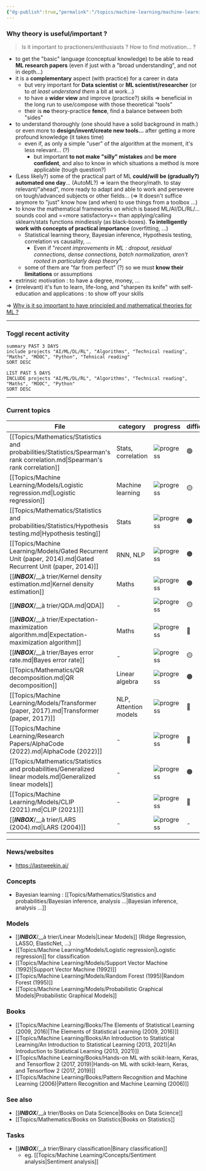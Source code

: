 ```yaml
---
{"dg-publish":true,"permalink":"/topics/machine-learning/machine-learning/","dgHomeLink":true,"dgPassFrontmatter":false}
---
```



### Why theory is useful/important ?
> Is it important to practioners/enthusiasts ?
> How to find motivation… ?
- to get the "basic" language (conceptual knowledge) to be able to read **ML research papers** (even if just with a "broad understanding", and not in depth…)
- it is a **complementary** aspect (with practice) for a career in data
	- but very important for **Data scientist** or **ML scientist/researcher** (or to *at least understand them* a bit at work…)
	- to have a **wider view** and improve (practice?) skills => beneficial in the long run to use/compose with those theoretical "tools"
	- their is **no** theory-practice **fence**, find a balance between both "sides"
- to understand thoroughly (one should have a solid background in math.) or even more to **design/invent/create new tools…** after getting a more profound knowledge (it takes time)
	- even if, as only a simple "user" of the algorithm at the moment, it's less relevant… (?)
		- but important **to not make "silly" mistakes** and **be more confident**, and also to know in which situations a method is more applicable (tough question?)
- (Less likely?) some of the practical part of ML **could/will be (gradually?) automated one day**… (AutoML?) => learn the theory/math. to stay relevant/"ahead", more ready to adapt and able to work and persevere on tough/advanced subjects or other fields… (=> It doesn't suffice anymore to "just" know how (and when) to use things from a toolbox …)
- to know the mathematical frameworks on which is based ML/AI/DL/RL/… sounds cool and ==more satisfactory== than applying/calling sklearn/stats functions mindlessly (as black-boxes). **To intelligently work with concepts of practical importance** (overfitting, …)
	- Statistical learning theory, Bayesian inference, Hypothesis testing, correlation vs causality, …
		- Even if "*recent improvements in ML : dropout, residual connections, dense connections, batch normalization, aren't rooted in particularly deep theory*"
	- some of them are "far from perfect" (?) so we must **know their limitations** or assumptions
- extrinsic motivation : to have a degree, money, …
- (irrelevant) it's fun to learn, life-long, and "sharpen its knife" with self-education and applications : to show off your skills

=> [Why is it so important to have principled and mathematical theories for ML ?](https://stats.stackexchange.com/questions/318463/why-is-it-so-important-to-have-principled-and-mathematical-theories-for-machine)

---
### Toggl recent activity
```toggl
summary PAST 3 DAYS
include projects "AI/ML/DL/RL", "Algorithms", "Technical reading", "Maths", "MOOC", "Python", "Tehnical reading"
SORT DESC
```
```toggl
LIST PAST 5 DAYS
INCLUDE projects "AI/ML/DL/RL", "Algorithms", "Technical reading", "Maths", "MOOC", "Python"
SORT DESC
```

---
### Current topics
| File                                                                                                                       | category              | progress                                  | difficulty | tags                                           | wip  |
| -------------------------------------------------------------------------------------------------------------------------- | --------------------- | ----------------------------------------- | ---------- | ---------------------------------------------- | ---- |
| [[Topics/Mathematics/Statistics and probabilities/Statistics/Spearman's rank correlation.md\|Spearman's rank correlation]] | Stats, correlation    | ![progress](https://progress-bar.dev/70/) | 🟢         | <ul><li>#statistics</li></ul>                  | \-   |
| [[Topics/Machine Learning/Models/Logistic regression.md\|Logistic regression]]                                             | Machine learning      | ![progress](https://progress-bar.dev/50/) | 🟡         | <ul></ul>                                      | \-   |
| [[Topics/Mathematics/Statistics and probabilities/Statistics/Hypothesis testing.md\|Hypothesis testing]]                   | Stats                 | ![progress](https://progress-bar.dev/33/) | 🟠         | <ul><li>#statistics</li></ul>                  | \-   |
| [[Topics/Machine Learning/Models/Gated Recurrent Unit (paper, 2014).md\|Gated Recurrent Unit (paper, 2014)]]               | RNN, NLP              | ![progress](https://progress-bar.dev/33/) | 🟠         | <ul></ul>                                      | \-   |
| [[___INBOX___/__à trier/Kernel density estimation.md\|Kernel density estimation]]                                          | Maths                 | ![progress](https://progress-bar.dev/25/) | 🟠         | <ul></ul>                                      | \-   |
| [[___INBOX___/__à trier/QDA.md\|QDA]]                                                                                      | \-                    | ![progress](https://progress-bar.dev/20/) | 🟡         | <ul></ul>                                      | \-   |
| [[___INBOX___/__à trier/Expectation-maximization algorithm.md\|Expectation-maximization algorithm]]                        | Maths                 | ![progress](https://progress-bar.dev/15/) | 🔴         | <ul></ul>                                      | true |
| [[___INBOX___/__à trier/Bayes error rate.md\|Bayes error rate]]                                                            | \-                    | ![progress](https://progress-bar.dev/15/) | 🟡         | <ul></ul>                                      | \-   |
| [[Topics/Mathematics/QR decomposition.md\|QR decomposition]]                                                               | Linear algebra        | ![progress](https://progress-bar.dev/15/) | 🟠         | <ul></ul>                                      | true |
| [[Topics/Machine Learning/Models/Transformer (paper, 2017).md\|Transformer (paper, 2017)]]                                 | NLP, Attention models | ![progress](https://progress-bar.dev/15/) | 🔴         | <ul></ul>                                      | \-   |
| [[Topics/Machine Learning/Research Papers/AlphaCode (2022).md\|AlphaCode (2022)]]                                          | \-                    | ![progress](https://progress-bar.dev/15/) | 🔴         | <ul></ul>                                      | \-   |
| [[Topics/Mathematics/Statistics and probabilities/Generalized linear models.md\|Generalized linear models]]                | \-                    | ![progress](https://progress-bar.dev/10/) | 🟠         | <ul><li>#ml/MSG/todo</li><li>#ml/MSG</li></ul> | true |
| [[Topics/Machine Learning/Models/CLIP (2021).md\|CLIP (2021)]]                                                             | \-                    | ![progress](https://progress-bar.dev/1/)  | 🔴         | <ul></ul>                                      | \-   |
| [[___INBOX___/__à trier/LARS (2004).md\|LARS (2004)]]                                                                      | \-                    | ![progress](https://progress-bar.dev/\-/) | \-         | <ul></ul>                                      | \-   |


---
### News/websites
- https://lastweekin.ai/

### Concepts
- Bayesian learning : [[Topics/Mathematics/Statistics and probabilities/Bayesian inference, analysis ...|Bayesian inference, analysis ...]]

### Models
- [[___INBOX___/__à trier/Linear Models|Linear Models]] (Ridge Regression, LASSO, ElasticNet, ...)
- [[Topics/Machine Learning/Models/Logistic regression|Logistic regression]] for classification
- [[Topics/Machine Learning/Models/Support Vector Machine (1992)|Support Vector Machine (1992)]]
- [[Topics/Machine Learning/Models/Random Forest (1995)|Random Forest (1995)]]
- [[Topics/Machine Learning/Models/Probabilistic Graphical Models|Probabilistic Graphical Models]]

### Books

<div class="transclusion internal-embed is-loaded"><div class="markdown-embed">

<div class="markdown-embed-title">



</div>



- [[Topics/Machine Learning/Books/The Elements of Statistical Learning (2009, 2016)|The Elements of Statistical Learning (2009, 2016)]]
- [[Topics/Machine Learning/Books/An Introduction to Statistical Learning/An Introduction to Statistical Learning (2013, 2021)|An Introduction to Statistical Learning (2013, 2021)]]
- [[Topics/Machine Learning/Books/Hands-on ML with scikit-learn, Keras, and Tensorflow 2 (2017, 2019)|Hands-on ML with scikit-learn, Keras, and Tensorflow 2 (2017, 2019)]]
- [[Topics/Machine Learning/Books/Pattern Recognition and Machine Learning (2006)|Pattern Recognition and Machine Learning (2006)]]


### See also
- [[___INBOX___/__à trier/Books on Data Science|Books on Data Science]]
- [[Topics/Mathematics/Books on Statistics|Books on Statistics]]


</div></div>


### Tasks
- [[___INBOX___/__à trier/Binary classification|Binary classification]]
	- eg. [[Topics/Machine Learning/Concepts/Sentiment analysis|Sentiment analysis]]
